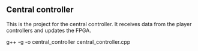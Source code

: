 Central controller
------------------

This is the project for the central controller. It receives data from the player controllers and updates the FPGA.

g++ -g -o central_controller central_controller.cpp